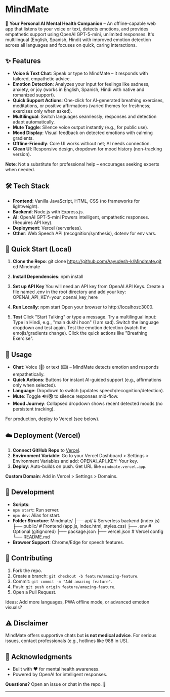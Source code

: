 # MindMate

🧠 **Your Personal AI Mental Health Companion** – An offline-capable web app that listens to your voice or text, detects emotions, and provides empathetic support using OpenAI GPT-5-mini, unlimited responses. It's multilingual (English, Spanish, Hindi) with improved emotion detection across all languages and focuses on quick, caring interactions.

## ✨ Features

- **Voice & Text Chat**: Speak or type to MindMate – it responds with tailored, empathetic advice.
- **Emotion Detection**: Analyzes your input for feelings like sadness, anxiety, or joy (works in English, Spanish, Hindi with native and romanized support).
- **Quick Support Actions**: One-click for AI-generated breathing exercises, meditations, or positive affirmations (varied themes for freshness; exercises only when asked).
- **Multilingual**: Switch languages seamlessly; responses and detection adapt automatically.
- **Mute Toggle**: Silence voice output instantly (e.g., for public use).
- **Mood Display**: Visual feedback on detected emotions with calming gradients.
- **Offline-Friendly**: Core UI works without net; AI needs connection.
- **Clean UI**: Responsive design, dropdown for mood history (non-tracking version).

**Note**: Not a substitute for professional help – encourages seeking experts when needed.

## 🛠 Tech Stack

- **Frontend**: Vanilla JavaScript, HTML, CSS (no frameworks for lightweight).
- **Backend**: Node.js with Express.js.
- **AI**: OpenAI GPT-5-mini Powers intelligent, empathetic responses. (Requires API key).
- **Deployment**: Vercel (serverless).
- **Other**: Web Speech API (recognition/synthesis), dotenv for env vars.

## 🚀 Quick Start (Local)

1. **Clone the Repo**:
git clone https://github.com/Aayudesh-k/Mindmate.git
cd Mindmate

2. **Install Dependencies**:
npm install

3. **Set up API Key** 
You will need an API key from OpenAI API Keys.
Create a file named .env in the root directory and add your key:
  OPENAI_API_KEY=your_openai_key_here

4. **Run Locally**:
npm start
Open your browser to http://localhost:3000.

5. **Test**
Click "Start Talking" or type a message.
Try a multilingual input: Type in Hindi, e.g., "main dukhi hoon" (I am sad).
Switch the language dropdown and test again.
Test the emotion detection (watch the emojis/gradients change).
Click the quick actions like "Breathing Exercise".

## 📱 Usage

- **Chat**: Voice (🎤) or text (⌨️) – MindMate detects emotion and responds empathetically.
- **Quick Actions**: Buttons for instant AI-guided support (e.g., affirmations only when selected).
- **Language**: Dropdown to switch (updates speech/recognition/detection).
- **Mute**: Toggle 🔊/🔇 to silence responses mid-flow.
- **Mood Journey**: Collapsed dropdown shows recent detected moods (no persistent tracking).

For production, deploy to Vercel (see below).

## ☁️ Deployment (Vercel)

1. **Connect GitHub Repo** to [Vercel](https://vercel.com).
2. **Environment Variable**:
Go to your Vercel Dashboard > Settings > Environment Variables and add:
  OPENAI_API_KEY: Your key.
3. **Deploy**: Auto-builds on push. Get URL like `mindmate.vercel.app`.

**Custom Domain**: Add in Vercel > Settings > Domains.

## 🔧 Development

- **Scripts**:
- `npm start`: Run server.
- `npm dev`: Alias for start.
- **Folder Structure**:
Mindmate/
├── api/          # Serverless backend (index.js)
├── public/       # Frontend (app.js, index.html, styles.css)
├── .env          # Optional (gitignored)
├── package.json
├── vercel.json   # Vercel config
└── README.md
- **Browser Support**: Chrome/Edge for speech features.

## 🤝 Contributing

1. Fork the repo.
2. Create a branch: `git checkout -b feature/amazing-feature`.
3. Commit: `git commit -m "Add amazing feature"`.
4. Push: `git push origin feature/amazing-feature`.
5. Open a Pull Request.

Ideas: Add more languages, PWA offline mode, or advanced emotion visuals?

## ⚠️ Disclaimer

MindMate offers supportive chats but **is not medical advice**. For serious issues, contact professionals (e.g., hotlines like 988 in US).

## 🙏 Acknowledgments

- Built with ❤️ for mental health awareness.
- Powered by OpenAI for intelligent responses.

**Questions?** Open an issue or chat in the repo. 💚

---
